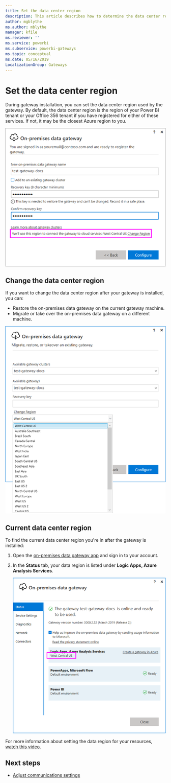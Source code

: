 ```yaml
---
title: Set the data center region
description: This article describes how to determine the data center region and how its value can be set.
author: mgblythe
ms.author: mblythe
manager: kfile
ms.reviewer: ''
ms.service: powerbi
ms.subservice: powerbi-gateways
ms.topic: conceptual
ms.date: 05/16/2019
LocalizationGroup: Gateways 
---
```


# Set the data center region

During gateway installation, you can set the data center region used by the gateway. By default, the data center region is the region of your Power BI tenant or your Office 356 tenant if you have registered for either of these services. If not, it may be the closest Azure region to you.

![On-premises data gateway data center region](media/service-gateway-data-region/data-center-region.png)

## Change the data center region

If you want to change the data center region after your gateway is installed, you can:

- Restore the on-premises data gateway on the current gateway machine.
- Migrate or take over the on-premises data gateway on a different machine.

![Setting the gateway data center region after installation](media/service-gateway-data-region/restore-change-region.png)

## Current data center region

To find the current data center region you're in after the gateway is installed:

1. Open the [on-premises data gateway app](service-gateway-app.md) and sign in to your account.
2. In the **Status** tab, your data region is listed under **Logic Apps, Azure Analysis Services**.

   ![Your data is stored in](media/service-gateway-data-region/gateway-data-center-region.png)

For more information about setting the data region for your resources, [watch this video](https://guyinacube.com/2018/01/power-bi-azure-analysis-services-gateway-data-region/).

## Next steps

* [Adjust communications settings](service-gateway-communication.md)
